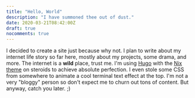 ```yaml
---
title: "Hello, World"
description: "I have summoned thee out of dust."
date: 2020-03-21T08:42:00Z
draft: true
nocomments: true
---
```


I decided to create a site just because why not. I plan to write about my internet life story so far here, mostly about my projects, some drama, and more. The internet is a **wild** place, trust me. I'm using [Hugo](https://gohugo.io) with the [Nix theme](https://github.com/LordMathis/hugo-theme-nix) on steroids to achieve absolute perfection. I even stole some CSS from somewhere to animate a cool terminal text effect at the top. I'm not a very "bloggy" person so don't expect me to churn out tons of content. But anyway, catch you later. ;)